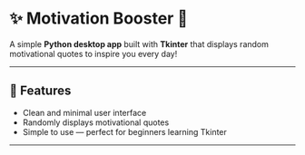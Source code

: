 # ✨ Motivation Booster 💪

A simple **Python desktop app** built with **Tkinter** that displays random motivational quotes to inspire you every day!

---

## 🎯 Features
- Clean and minimal user interface  
- Randomly displays motivational quotes  
- Simple to use — perfect for beginners learning Tkinter  

---

